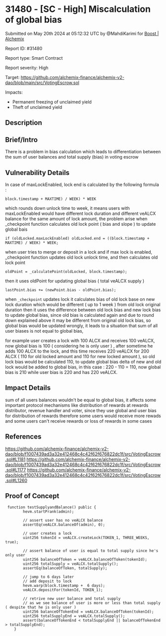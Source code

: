 # 31480 - \[SC - High] Miscalculation of global bias

Submitted on May 20th 2024 at 05:12:32 UTC by @MahdiKarimi for [Boost | Alchemix](https://immunefi.com/bounty/alchemix-boost/)

Report ID: #31480

Report type: Smart Contract

Report severity: High

Target: https://github.com/alchemix-finance/alchemix-v2-dao/blob/main/src/VotingEscrow.sol

Impacts:

* Permanent freezing of unclaimed yield
* Theft of unclaimed yield

## Description

## Brief/Intro

There is a problem in bias calculation which leads to differentiation between the sum of user balances and total supply (bias) in voting escrow

## Vulnerability Details

In case of maxLockEnabled, lock end is calculated by the following formula :

```
block.timestamp + MAXTIME) / WEEK) * WEEK
```

which rounds down unlock time to week, it means users with maxLockEnabled would have different lock duration and different veALCX balance for the same amount of lock amount, the problem arise when \_checkpoint function calculates old lock point ( bias and slope ) to update global bais

```
if (oldLocked.maxLockEnabled) oldLocked.end = ((block.timestamp + MAXTIME) / WEEK) * WEEK;
```

when user tries to merge or deposit in a lock and if max lock is enabled, \_checkpoint function updates old lock unlock time, and then calculates old lock point

```
oldPoint = _calculatePoint(oldLocked, block.timestamp);
```

then it uses oldPoint for updating global bias ( total veALCX supply )

```
lastPoint.bias += (newPoint.bias - oldPoint.bias);
```

when `_checkpoint` updates lock it calculates bias of old lock base on new lock duration which would be different ( up to 1 week ) from old lock original duration then it uses the difference between old lock bias and new lock bias to update global bias, since old bias is calculated again and due to round down explained above it may be different from original old lock bias, so global bias would be updated wrongly, it leads to a situation that sum of all user biases is not equal to global bias,

for example user creates a lock with 100 ALCX and receives 100 veALCX, now global bias is 100 ( considering he is only user ) , after sometime he adds 100 ALCX to the lock, and this time receives 220 veALCX for 200 ALCX ( 110 for old locked amount and 110 for new locked amount ), so old lock bias would be calculated 110, to update global bias delta of new and old lock would be added to global bias, in this case : 220 - 110 = 110, now global bias is 210 while user bias is 220 and has 220 veALCX.

## Impact Details

sum of all users balances wouldn't be equal to global bias, it affects some important protocol mechanisms like distribution of rewards at rewards distributor, revenue handler and voter, since they use global and user bias for distribution of rewards therefore some users would receive more rewads and some users can't receive rewards or loss of rewards in some cases

## References

https://github.com/alchemix-finance/alchemix-v2-dao/blob/f1007439ad3a32e412468c4c42f62f676822dc1f/src/VotingEscrow.sol#L1181 https://github.com/alchemix-finance/alchemix-v2-dao/blob/f1007439ad3a32e412468c4c42f62f676822dc1f/src/VotingEscrow.sol#L1177 https://github.com/alchemix-finance/alchemix-v2-dao/blob/f1007439ad3a32e412468c4c42f62f676822dc1f/src/VotingEscrow.sol#L1260

## Proof of Concept

```
 function testSupplyandBalance() public {
        hevm.startPrank(admin);

        // assert user has no veALCX balance 
        assertEq(veALCX.balanceOf(admin), 0);

        // user creates a lock 
        uint256 tokenId = veALCX.createLock(TOKEN_1, THREE_WEEKS, true);

        // assert balance of user is equal to total supply since he's only user 
        uint256 balanceOfToken = veALCX.balanceOfToken(tokenId);
        uint256 totalSupply = veALCX.totalSupply(); 
        assertEq(balanceOfToken, totalSupply);

        // jump to 6 days later 
        // add deposit to lock  
        hevm.warp(block.timestamp +  6 days);
        veALCX.depositFor(tokenId, TOKEN_1);

        // retrive new user balance and total supply 
        // as we see balance of user is more or less than total supply ( despite that he is only user )
        uint256 balanceOfTokenEnd = veALCX.balanceOfToken(tokenId);
        uint256 totalSupplyEnd = veALCX.totalSupply(); 
        assert(balanceOfTokenEnd < totalSupplyEnd || balanceOfTokenEnd > totalSupplyEnd);
    }
```
